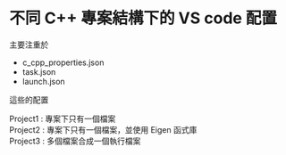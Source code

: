 # 不同 C++ 專案結構下的 VS code 配置

主要注重於
* c_cpp_properties.json
* task.json
* launch.json  

這些的配置

Project1 : 專案下只有一個檔案  
Project2 : 專案下只有一個檔案，並使用 Eigen 函式庫  
Project3 : 多個檔案合成一個執行檔案